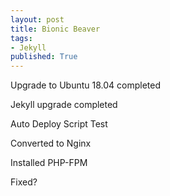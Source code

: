 ```yaml
---
layout: post
title: Bionic Beaver
tags: 
- Jekyll
published: True
---
```


Upgrade to Ubuntu 18.04 completed

Jekyll upgrade completed

Auto Deploy Script Test

Converted to Nginx 

Installed PHP-FPM

Fixed?